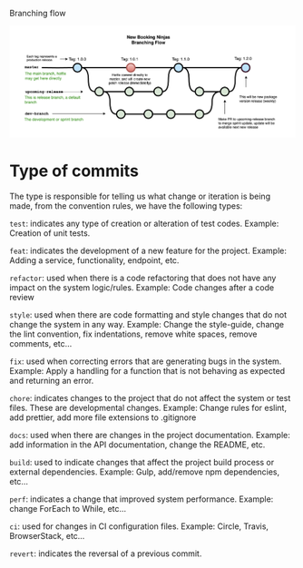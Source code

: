 Branching flow

![image](scripts/git-flow.png)

# Type of commits

The type is responsible for telling us what change or iteration is being made, from the convention rules, we have the following types:

`test`: indicates any type of creation or alteration of test codes.
Example: Creation of unit tests.

`feat`: indicates the development of a new feature for the project.
Example: Adding a service, functionality, endpoint, etc.

`refactor`: used when there is a code refactoring that does not have any impact on the system logic/rules.
Example: Code changes after a code review

`style`: used when there are code formatting and style changes that do not change the system in any way.
Example: Change the style-guide, change the lint convention, fix indentations, remove white spaces, remove comments, etc…

`fix`: used when correcting errors that are generating bugs in the system.
Example: Apply a handling for a function that is not behaving as expected and returning an error.

`chore`: indicates changes to the project that do not affect the system or test files. These are developmental changes.
Example: Change rules for eslint, add prettier, add more file extensions to .gitignore

`docs`: used when there are changes in the project documentation.
Example: add information in the API documentation, change the README, etc.

`build`: used to indicate changes that affect the project build process or external dependencies.
Example: Gulp, add/remove npm dependencies, etc…

`perf`: indicates a change that improved system performance.
Example: change ForEach to While, etc…

`ci`: used for changes in CI configuration files.
Example: Circle, Travis, BrowserStack, etc…

`revert`: indicates the reversal of a previous commit.

<br/>
